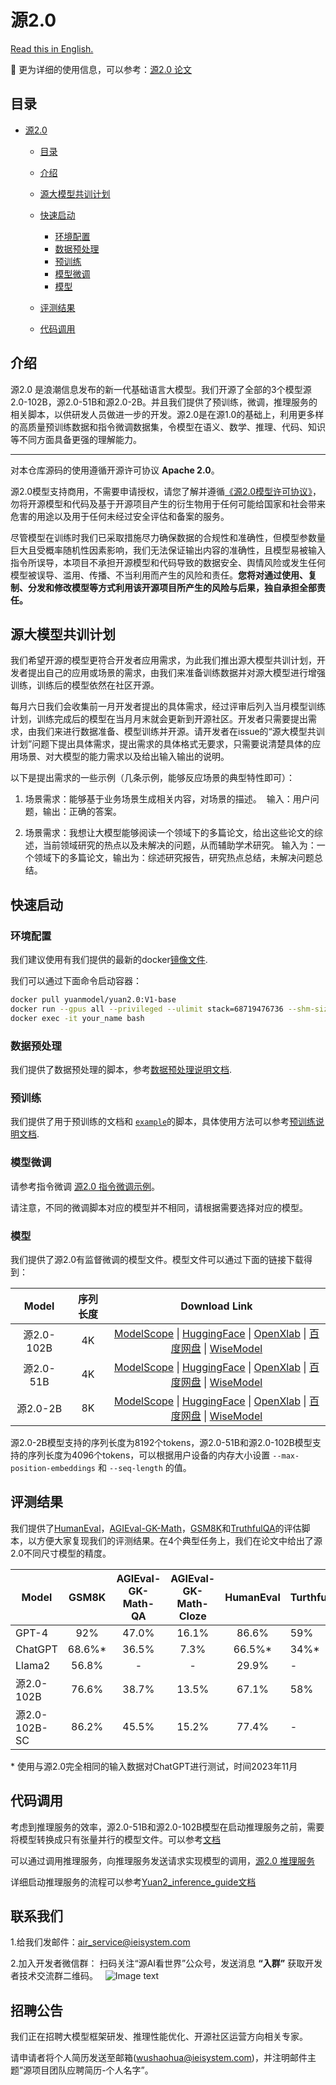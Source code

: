 # 源2.0

[Read this in English.](./README-EN.md)

📔 更为详细的使用信息，可以参考：[源2.0 论文](https://arxiv.org/ftp/arxiv/papers/2311/2311.15786.pdf)



## 目录

- [源2.0](#源20)
  - [目录](#目录)
  - [介绍](#介绍)
  - [源大模型共训计划](#源大模型共训计划)
  - [快速启动](#快速启动)
    - [环境配置](#环境配置)
    - [数据预处理](#数据预处理)
    - [预训练](#预训练)
    - [模型微调](#模型微调)
    - [模型](#模型)
  - [评测结果](#评测结果)

  - [代码调用](#代码调用)


<!-- markdown-toc end -->

## 介绍

源2.0 是浪潮信息发布的新一代基础语言大模型。我们开源了全部的3个模型源2.0-102B，源2.0-51B和源2.0-2B。并且我们提供了预训练，微调，推理服务的相关脚本，以供研发人员做进一步的开发。源2.0是在源1.0的基础上，利用更多样的高质量预训练数据和指令微调数据集，令模型在语义、数学、推理、代码、知识等不同方面具备更强的理解能力。

-----

对本仓库源码的使用遵循开源许可协议 **Apache 2.0**。

源2.0模型支持商用，不需要申请授权，请您了解并遵循[《源2.0模型许可协议》](./LICENSE-Yuan)，勿将开源模型和代码及基于开源项目产生的衍生物用于任何可能给国家和社会带来危害的用途以及用于任何未经过安全评估和备案的服务。

尽管模型在训练时我们已采取措施尽力确保数据的合规性和准确性，但模型参数量巨大且受概率随机性因素影响，我们无法保证输出内容的准确性，且模型易被输入指令所误导，本项目不承担开源模型和代码导致的数据安全、舆情风险或发生任何模型被误导、滥用、传播、不当利用而产生的风险和责任。**您将对通过使用、复制、分发和修改模型等方式利用该开源项目所产生的风险与后果，独自承担全部责任。**

## 源大模型共训计划

我们希望开源的模型更符合开发者应用需求，为此我们推出源大模型共训计划，开发者提出自己的应用或场景的需求，由我们来准备训练数据并对源大模型进行增强训练，训练后的模型依然在社区开源。

每月六日我们会收集前一月开发者提出的具体需求，经过评审后列入当月模型训练计划，训练完成后的模型在当月月末就会更新到开源社区。开发者只需要提出需求，由我们来进行数据准备、模型训练并开源。请开发者在issue的“源大模型共训计划”问题下提出具体需求，提出需求的具体格式无要求，只需要说清楚具体的应用场景、对大模型的能力需求以及给出输入输出的说明。

以下是提出需求的一些示例（几条示例，能够反应场景的典型特性即可）：

1. 场景需求：能够基于业务场景生成相关内容，对场景的描述。
 输入：用户问题，输出：正确的答案。

2. 场景需求：我想让大模型能够阅读一个领域下的多篇论文，给出这些论文的综述，当前领域研究的热点以及未解决的问题，从而辅助学术研究。
输入为：一个领域下的多篇论文，输出为：综述研究报告，研究热点总结，未解决问题总结。

## 快速启动 

### 环境配置

我们建议使用有我们提供的最新的docker[镜像文件](https://hub.docker.com/r/yuanmodel/yuan2.0).

我们可以通过下面命令启动容器：

```bash
docker pull yuanmodel/yuan2.0:V1-base
docker run --gpus all --privileged --ulimit stack=68719476736 --shm-size=1000G -itd -v /path/to/yuan_2.0:/workspace/yuan_2.0 -v /path/to/dataset:/workspace/dataset -v /path/to/checkpoints:/workspace/checkpoints --name your_name yuanmodel/yuan2.0:V1-base
docker exec -it your_name bash
```




### 数据预处理

我们提供了数据预处理的脚本，参考[数据预处理说明文档](./docs/data_process.md).

### 预训练

我们提供了用于预训练的文档和 [`example`](./examples)的脚本，具体使用方法可以参考[预训练说明文档](./docs/pretrain.md).



### 模型微调

请参考指令微调 [源2.0 指令微调示例](./docs/instruct_tuning.md)。

请注意，不同的微调脚本对应的模型并不相同，请根据需要选择对应的模型。

### 模型

我们提供了源2.0有监督微调的模型文件。模型文件可以通过下面的链接下载得到：

|    Model     | 序列长度  |         Download Link         |
| :----------: | :------: | :---------------------------: |
| 源2.0-102B |    4K    | [ModelScope](https://www.modelscope.cn/models/YuanLLM/Yuan2.0-102B/files) \| [HuggingFace](https://huggingface.co/IEITYuan/Yuan2.0-102B-hf) \| [OpenXlab](https://openxlab.org.cn/models/detail/YuanLLM/Yuan2.0-102B)  \|  [百度网盘](https://pan.baidu.com/s/1Tb9W6hEWS4bMkaE3p5s1fw?pwd=xrfo) \| [WiseModel](https://wisemodel.cn/models/IEIT-Yuan/Yuan2.0-102B)|
| 源2.0-51B  |    4K    | [ModelScope](https://www.modelscope.cn/models/YuanLLM/Yuan2.0-51B/files)  \| [HuggingFace](https://huggingface.co/IEITYuan/Yuan2.0-51B-hf)  \| [OpenXlab](https://openxlab.org.cn/models/detail/YuanLLM/Yuan2.0-51B)   \| [百度网盘](https://pan.baidu.com/s/1bOypWMepdh9GFK_hHXVQbQ?pwd=1uw3) \| [WiseModel](https://wisemodel.cn/models/IEIT-Yuan/Yuan2.0-51B)|
|  源2.0-2B  |    8K    | [ModelScope](https://www.modelscope.cn/models/YuanLLM/Yuan2.0-2B/files)   \| [HuggingFace](https://huggingface.co/IEITYuan/Yuan2.0-2B-hf)   \| [OpenXlab](https://openxlab.org.cn/models/detail/YuanLLM/Yuan2.0-2B)    \| [百度网盘](https://pan.baidu.com/s/1Xj8Mi2tPwuuVu7Cb0tCbtw?pwd=qxpa) \| [WiseModel](https://wisemodel.cn/models/IEIT-Yuan/Yuan2.0-2B) |

源2.0-2B模型支持的序列长度为8192个tokens，源2.0-51B和源2.0-102B模型支持的序列长度为4096个tokens，可以根据用户设备的内存大小设置 `--max-position-embeddings` 和 `--seq-length` 的值。



## 评测结果

我们提供了[HumanEval](./docs/eval_humaneval.md)，[AGIEval-GK-Math](./docs/eval_agieval_math_cn.md)，[GSM8K](./docs/eval_gsm8k_cn.md)和[TruthfulQA](./docs/eval_TruthfulQA.md)的评估脚本，以方便大家复现我们的评测结果。在4个典型任务上，我们在论文中给出了源2.0不同尺寸模型的精度。

| Model             | GSM8K   | AGIEval-GK-Math-QA     | AGIEval-GK-Math-Cloze     | HumanEval | TurthfulQA |
| ----------------- | :----:  | :------------: | :---------------: | :-------: | ---------- |
|  GPT-4            |  92%    |     47.0%      |       16.1%       |   86.6%   |     59%    |
|  ChatGPT         | 68.6%\* |     36.5%      |        7.3%       |  66.5%\*  |     34%\*  |
|  Llama2           | 56.8%   |       -        |         -         |   29.9%   |       -    |
| 源2.0-102B      | 76.6%   |     38.7%      |       13.5%       |   67.1%   |     58%    |
| 源2.0-102B-SC   | 86.2%   |     45.5%      |       15.2%       |   77.4%   |       -    |

\* 使用与源2.0完全相同的输入数据对ChatGPT进行测试，时间2023年11月

## 代码调用 

考虑到推理服务的效率，源2.0-51B和源2.0-102B模型在启动推理服务之前，需要将模型转换成只有张量并行的模型文件。可以参考[文档](./docs/checkpoint_process.md)

可以通过调用推理服务，向推理服务发送请求实现模型的调用，[源2.0 推理服务](./docs/inference_server.md)

详细启动推理服务的流程可以参考[Yuan2_inference_guide文档](./docs/Yuan2_inference_guide_cn.md)

## 联系我们
1.给我们发邮件：air_service@ieisystem.com

2.加入开发者微信群：
扫码关注“源AI看世界”公众号，发送消息 **“入群”** 获取开发者技术交流群二维码。
  ![Image text](https://github.com/IEIT-Yuan/Yuan-2.0/blob/main/images/%E6%BA%90%E5%85%AC%E4%BC%97%E5%8F%B7%E4%BA%8C%E7%BB%B4%E7%A0%81.png)

## 招聘公告

我们正在招聘大模型框架研发、推理性能优化、开源社区运营方向相关专家。

请申请者将个人简历发送至邮箱(wushaohua@ieisystem.com)，并注明邮件主题”源项目团队应聘简历-个人名字”。
